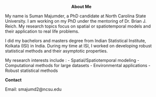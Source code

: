 <head> 
  <center> <b>About Me</b> </center> 
</head>

<body>
<p> My name is Suman Majumder, a PhD candidate at North Carolina State University. I am working on my PhD under the mentoring of Dr. Brian J. Reich. My research topics focus on spatial or spatiotemporal models and their application to real life problems.</p>

<p> I did my bachelors and masters degree from Indian Statistical Institute, Kolkata (ISI) in India. During my time at ISI, I worked on developing robust statistical methods and their asymptotic properties. </p>

<p> My research interests include :
  - Spatial/Spatiotemporal modeling
  - Computational methods for large datasets
  - Environmental applications
  -Robust statistical methods </p>
  
  <p> <b>Contact</b> </p>
  
  <p> Email: smajumd2@ncsu.edu </p>
  </body>
